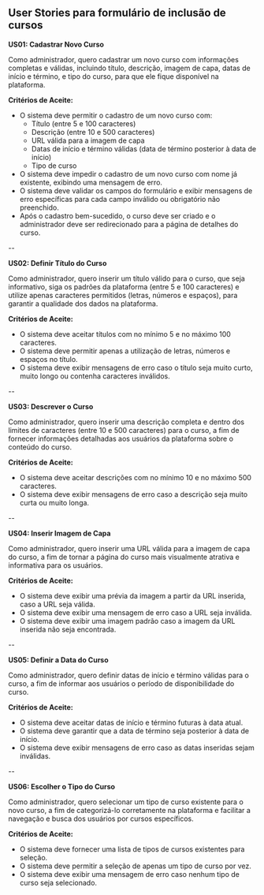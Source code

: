 ## User Stories para formulário de inclusão de cursos

**US01: Cadastrar Novo Curso**

Como administrador, quero cadastrar um novo curso com informações completas e válidas, incluindo título, descrição, imagem de capa, datas de início e término, e tipo do curso, para que ele fique disponível na plataforma.

**Critérios de Aceite:**

* O sistema deve permitir o cadastro de um novo curso com:
    * Título (entre 5 e 100 caracteres)
    * Descrição (entre 10 e 500 caracteres)
    * URL válida para a imagem de capa
    * Datas de início e término válidas (data de término posterior à data de início)
    * Tipo de curso
* O sistema deve impedir o cadastro de um novo curso com nome já existente, exibindo uma mensagem de erro.
* O sistema deve validar os campos do formulário e exibir mensagens de erro específicas para cada campo inválido ou obrigatório não preenchido.
* Após o cadastro bem-sucedido, o curso deve ser criado e o administrador deve ser redirecionado para a página de detalhes do curso.

--

**US02: Definir Título do Curso**

Como administrador, quero inserir um título válido para o curso, que seja informativo, siga os padrões da plataforma (entre 5 e 100 caracteres) e utilize apenas caracteres permitidos (letras, números e espaços), para garantir a qualidade dos dados na plataforma.

**Critérios de Aceite:**

* O sistema deve aceitar títulos com no mínimo 5 e no máximo 100 caracteres.
* O sistema deve permitir apenas a utilização de letras, números e espaços no título.
* O sistema deve exibir mensagens de erro caso o título seja muito curto, muito longo ou contenha caracteres inválidos.

--

**US03: Descrever o Curso**

Como administrador, quero inserir uma descrição completa e dentro dos limites de caracteres (entre 10 e 500 caracteres) para o curso, a fim de fornecer informações detalhadas aos usuários da plataforma sobre o conteúdo do curso.

**Critérios de Aceite:**

* O sistema deve aceitar descrições com no mínimo 10 e no máximo 500 caracteres.
* O sistema deve exibir mensagens de erro caso a descrição seja muito curta ou muito longa.

--

**US04: Inserir Imagem de Capa**

Como administrador, quero inserir uma URL válida para a imagem de capa do curso, a fim de tornar a página do curso mais visualmente atrativa e informativa para os usuários.

**Critérios de Aceite:**

* O sistema deve exibir uma prévia da imagem a partir da URL inserida, caso a URL seja válida.
* O sistema deve exibir uma mensagem de erro caso a URL seja inválida.
* O sistema deve exibir uma imagem padrão caso a imagem da URL inserida não seja encontrada.

--

**US05: Definir a Data do Curso**

Como administrador, quero definir datas de início e término válidas para o curso, a fim de informar aos usuários o período de disponibilidade do curso.

**Critérios de Aceite:**

* O sistema deve aceitar datas de início e término futuras à data atual.
* O sistema deve garantir que a data de término seja posterior à data de início.
* O sistema deve exibir mensagens de erro caso as datas inseridas sejam inválidas.

--

**US06: Escolher o Tipo do Curso**

Como administrador, quero selecionar um tipo de curso existente para o novo curso, a fim de categorizá-lo corretamente na plataforma e facilitar a navegação e busca dos usuários por cursos específicos.

**Critérios de Aceite:**

* O sistema deve fornecer uma lista de tipos de cursos existentes para seleção.
* O sistema deve permitir a seleção de apenas um tipo de curso por vez.
* O sistema deve exibir uma mensagem de erro caso nenhum tipo de curso seja selecionado. 
